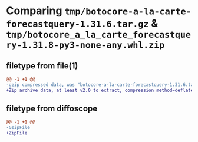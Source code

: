# Comparing `tmp/botocore-a-la-carte-forecastquery-1.31.6.tar.gz` & `tmp/botocore_a_la_carte_forecastquery-1.31.8-py3-none-any.whl.zip`

## filetype from file(1)

```diff
@@ -1 +1 @@
-gzip compressed data, was "botocore-a-la-carte-forecastquery-1.31.6.tar", last modified: Thu Jul 20 01:20:25 2023, max compression
+Zip archive data, at least v2.0 to extract, compression method=deflate
```

## filetype from diffoscope

```diff
@@ -1 +1 @@
-GzipFile
+ZipFile
```

